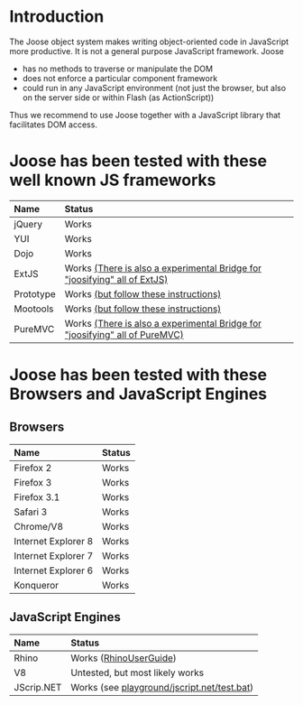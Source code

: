 # Introduction #

The Joose object system makes writing object-oriented code in JavaScript more productive. It is not a general purpose JavaScript framework.
Joose
  * has no methods to traverse or manipulate the DOM
  * does not enforce a particular component framework
  * could run in any JavaScript environment (not just the browser, but also on the server side or within Flash (as ActionScript))

Thus we recommend to use Joose together with a JavaScript library that facilitates DOM access.

# Joose has been tested with these well known JS frameworks #

| Name   | Status |
|:-------|:-------|
| jQuery | Works  |
| YUI    | Works  |
| Dojo   | Works  |
| ExtJS   | Works [(There is also a experimental Bridge for "joosifying" all of ExtJS)](http://extjs.com/forum/showthread.php?t=55968)  |
| Prototype | Works [(but follow these instructions)](JooseWithPrototypeAndMootools.md) |
| Mootools  | Works [(but follow these instructions)](JooseWithPrototypeAndMootools.md) |
| PureMVC   | Works [(There is also a experimental Bridge for "joosifying" all of PureMVC)](http://joose-js.blogspot.com/2009/01/joosifying-puremvc.html)  |


# Joose has been tested with these Browsers and JavaScript Engines #

## Browsers ##

| Name | Status |
|:-----|:-------|
| Firefox 2 | Works  |
| Firefox 3 | Works  |
| Firefox 3.1 | Works  |
| Safari 3 | Works  |
| Chrome/V8 | Works  |
| Internet Explorer 8 | Works  |
| Internet Explorer 7 | Works  |
| Internet Explorer 6 | Works  |
| Konqueror | Works  |

## JavaScript Engines ##

| Name | Status |
|:-----|:-------|
| Rhino | Works ([RhinoUserGuide](RhinoUserGuide.md)) |
| V8   | Untested, but most likely works |
| JScrip.NET | Works (see [playground/jscript.net/test.bat](http://code.google.com/p/joose-js/source/browse/trunk/playground/jscript.net/test.bat)) |